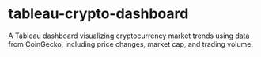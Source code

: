 # tableau-crypto-dashboard
A Tableau dashboard visualizing cryptocurrency market trends using data from CoinGecko, including price changes, market cap, and trading volume.

